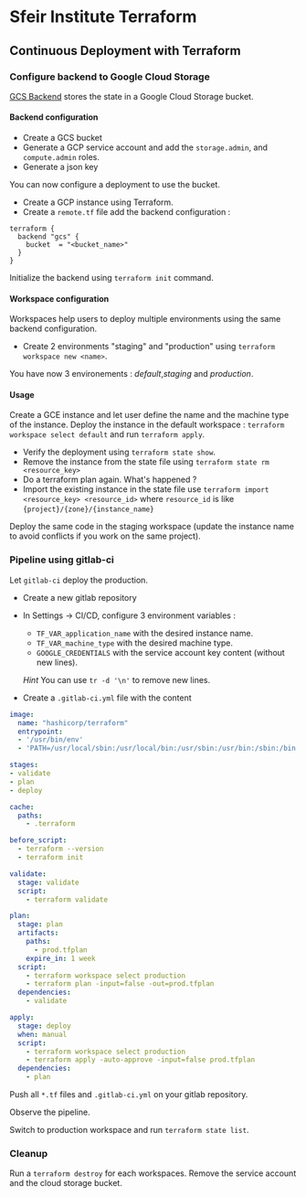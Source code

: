 # Sfeir Institute Terraform

## Continuous Deployment with Terraform

### Configure backend to Google Cloud Storage

[GCS Backend](https://www.terraform.io/docs/backends/types/gcs.html) stores the state in a Google Cloud Storage bucket.

#### Backend configuration

- Create a GCS bucket
- Generate a GCP service account and add the `storage.admin`, and `compute.admin` roles.
- Generate a json key

You can now configure a deployment to use the bucket.

- Create a GCP instance using Terraform.
- Create a `remote.tf` file add the backend configuration :

```text
terraform {
  backend "gcs" {
    bucket  = "<bucket_name>"
  }
}
```

Initialize the backend using `terraform init` command.

#### Workspace configuration

Workspaces help users to deploy multiple environments using the same backend configuration.

- Create 2 environments "staging" and "production" using `terraform workspace new <name>`.

You have now 3 environements : *default*,*staging* and *production*.

#### Usage

Create a GCE instance and let user define the name and the machine type of the instance.
Deploy the instance in the default workspace : `terraform workspace select default` and run `terraform apply`.

- Verify the deployment using `terraform state show`.
- Remove the instance from the state file using `terraform state rm <resource_key>`
- Do a terraform plan again. What's happened  ?
- Import the existing instance in the state file use `terraform import <resource_key> <resource_id>` where `resource_id` is like `{project}/{zone}/{instance_name}`

Deploy the same code in the staging workspace (update the instance name to avoid conflicts if you work on the same project).

### Pipeline using gitlab-ci

Let `gitlab-ci` deploy the production.

- Create a new gitlab repository
- In Settings -> CI/CD, configure 3 environment variables :
  - `TF_VAR_application_name` with the desired instance name.
  - `TF_VAR_machine_type` with the desired machine type.
  - `GOOGLE_CREDENTIALS` with the service account key content (without new lines).

  *Hint* You can use `tr -d '\n'` to remove new lines.

- Create a `.gitlab-ci.yml` file with the content

```yaml
image:
  name: "hashicorp/terraform"
  entrypoint:
  - '/usr/bin/env'
  - 'PATH=/usr/local/sbin:/usr/local/bin:/usr/sbin:/usr/bin:/sbin:/bin'

stages:
- validate
- plan
- deploy

cache:
  paths:
    - .terraform

before_script:
  - terraform --version
  - terraform init

validate:
  stage: validate
  script:
    - terraform validate

plan:
  stage: plan
  artifacts:
    paths:
      - prod.tfplan
    expire_in: 1 week
  script:
    - terraform workspace select production
    - terraform plan -input=false -out=prod.tfplan
  dependencies:
    - validate

apply:
  stage: deploy
  when: manual
  script:
    - terraform workspace select production
    - terraform apply -auto-approve -input=false prod.tfplan
  dependencies:
    - plan
```

Push all `*.tf` files and `.gitlab-ci.yml` on your gitlab repository.

Observe the pipeline.

Switch to production workspace and run `terraform state list`.

### Cleanup

Run a `terraform destroy` for each workspaces.
Remove the service account and the cloud storage bucket.
